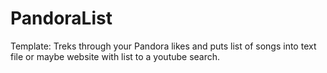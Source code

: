 PandoraList
===========

Template: Treks through your Pandora likes and puts list of songs into text file or maybe website with list to a youtube search.
